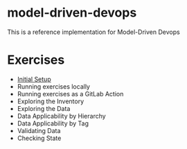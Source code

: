 # model-driven-devops
This is a reference implementation for Model-Driven Devops

# Exercises
* [Initial Setup](exercises/initial-setup.md)
* Running exercises locally
* Running exercises as a GitLab Action
* Exploring the Inventory
* Exploring the Data
* Data Applicability by Hierarchy
* Data Applicability by Tag
* Validating Data
* Checking State

